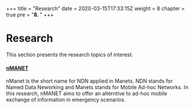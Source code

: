 +++
title = "Research"
date = 2020-03-15T17:33:15Z
weight = 8
chapter = true
pre = "<b>8. </b>"
+++

# Research

This section presents the research topics of interest.

####  [nMANET](/Research/nManet.md)


nManet is the short name for NDN applied in Manets. NDN stands for Named Data Neworking and Manets stands for Mobile Ad-hoc Networks. In this research, nMANET aims to offer an alterntive to ad-hoc mobile exchange of information in emergency scenarios.



